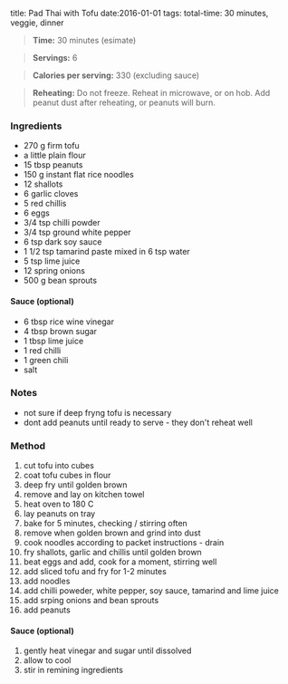 title:  Pad Thai with Tofu
date:2016-01-01
tags: total-time: 30 minutes, veggie, dinner

> **Time:** 30 minutes (esimate)

> **Servings:** 6

> **Calories per serving:** 330 (excluding sauce)

> **Reheating:** Do not freeze. Reheat in microwave, or on hob. Add peanut dust after reheating, or peanuts will burn. 

### Ingredients

* 270 g firm tofu
* a little plain flour
* 15 tbsp peanuts 
* 150 g instant flat rice noodles
* 12 shallots
* 6 garlic cloves
* 5 red chillis
* 6 eggs
* 3/4 tsp chilli powder
* 3/4 tsp ground white pepper
* 6 tsp dark soy sauce
* 1 1/2 tsp tamarind paste mixed in 6 tsp water
* 5 tsp lime juice
* 12 spring onions
* 500 g bean sprouts 

#### Sauce (optional)
* 6 tbsp rice wine vinegar
* 4 tbsp brown sugar
* 1 tbsp lime juice
* 1 red chilli
* 1 green chili
* salt

### Notes

* not sure if deep fryng tofu is necessary
* dont add peanuts until ready to serve - they don't reheat well

### Method

1. cut tofu into cubes 
2. coat tofu cubes in flour
3. deep fry until golden brown
4. remove and lay on kitchen towel
5. heat oven to 180 C
6. lay peanuts on tray
7. bake for 5 minutes, checking / stirring often
8. remove when golden brown and grind into dust
9. cook noodles according to packet instructions - drain
10. fry shallots, garlic and chillis until golden brown
11. beat eggs and add, cook for a moment, stirring well
12. add sliced tofu and fry for 1-2 minutes
13. add noodles
14. add chilli poweder, white pepper, soy sauce, tamarind and lime juice
15. add srping onions and bean sprouts
16. add peanuts 

#### Sauce (optional)
1. gently heat vinegar and sugar until dissolved
2. allow to cool
3. stir in remining ingredients
